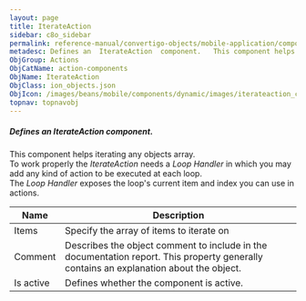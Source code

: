 ```yaml
---
layout: page
title: IterateAction
sidebar: c8o_sidebar
permalink: reference-manual/convertigo-objects/mobile-application/components/action-components/iterateaction/
metadesc: Defines an  IterateAction  component.   This component helps iterating any objects array. To work properly the  IterateAction  needs a  Loop Handler  
ObjGroup: Actions
ObjCatName: action-components
ObjName: IterateAction
ObjClass: ion_objects.json
ObjIcon: /images/beans/mobile/components/dynamic/images/iterateaction_color_32x32.png
topnav: topnavobj
---
```

##### Defines an <i>IterateAction</i> component. <br/>

 This component helps iterating any objects array.<br/>
To work properly the <i>IterateAction</i> needs a <i>Loop Handler</i> in which you may add any kind of action to be executed at each loop.<br/>
The <i>Loop Handler</i> exposes the loop's current item and index you can use in actions.

Name | Description 
--- | ---
Items | Specify the array of items to iterate on
Comment | Describes the object comment to include in the documentation report.  This property generally contains an explanation about the object. 
Is active | Defines whether the component is active. 

